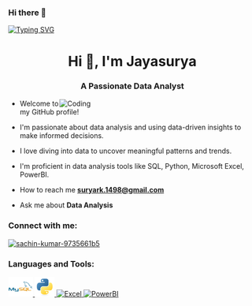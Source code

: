 ### Hi there 👋

<!--
**jayasurya-98/jayasurya-98** is a ✨ _special_ ✨ repository because its `README.md` (this file) appears on your GitHub profile.

Here are some ideas to get you started:

- 🔭 I’m currently working on ...
- 🌱 I’m currently learning ...
- 👯 I’m looking to collaborate on ...
- 🤔 I’m looking for help with ...
- 💬 Ask me about ...
- 📫 How to reach me: ...
- 😄 Pronouns: ...
- ⚡ Fun fact: ...
-->
[![Typing SVG](https://readme-typing-svg.demolab.com/?lines=Hey+Folks;I'm+Jayasurya)](https://git.io/typing-svg)
<h1 align="center">Hi 👋, I'm Jayasurya</h1>
<h3 align="center">A Passionate Data Analyst</h3>
<img align="right" alt="Coding" width="400" src="https://cdn.dribbble.com/users/1162077/screenshots/3848914/programmer.gif">



- Welcome to my GitHub profile!

- I'm passionate about data analysis and using data-driven insights to make informed decisions. 

- I love diving into data to uncover meaningful patterns and trends.

- I'm proficient in data analysis tools like SQL, Python, Microsoft Excel, PowerBI.

- How to reach me **suryark.1498@gmail.com**

- Ask me about **Data Analysis**


<h3 align="left">Connect with me:</h3>
<p align="left">
<a href="https://www.linkedin.com/in/jayasurya-r-k-4b0307186" target="blank"><img align="center" src="https://raw.githubusercontent.com/rahuldkjain/github-profile-readme-generator/master/src/images/icons/Social/linked-in-alt.svg" alt="sachin-kumar-9735661b5" height="30" width="40" /></a>

</p>
<h3 align="left">Languages and Tools:</h3>
<p align="left">
<a href="https://www.mysql.com/" target="_blank" rel="noreferrer"> <img src="https://raw.githubusercontent.com/devicons/devicon/master/icons/mysql/mysql-original-wordmark.svg" alt="mysql" width="50" height="40"/> </a> 
<a href="https://www.python.org" target="_blank" rel="noreferrer"> <img src="https://raw.githubusercontent.com/devicons/devicon/master/icons/python/python-original.svg" alt="python" width="40" height="40"/> </a> 
<a href="https://www.microsoft.com/en-in/microsoft-365/excel" target="_blank" rel="noreferrer"> <img src="https://static.vecteezy.com/system/resources/previews/019/550/641/original/microsoft-excel-logo-icon-free-download-free-vector.jpg" alt="Excel" width="40" height="40"/> </a> 
 <a href="https://powerbi.microsoft.com/en-in/"db/" target="_blank" rel="noreferrer"> <img src="https://store-images.s-microsoft.com/image/apps.9729.14405452487353876.a6612b1c-3bfc-46da-ad7e-0dd83b65757d.be9b17fe-9781-42f6-9a3e-4914ef774843" alt="PowerBI" width="40" height="40"/> </a> 

